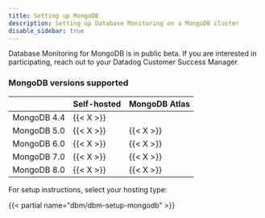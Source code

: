 ```yaml
---
title: Setting up MongoDB
description: Setting up Database Monitoring on a MongoDB cluster
disable_sidebar: true
---
```


<div class="alert alert-info">Database Monitoring for MongoDB is in public beta. If you are interested in participating, reach out to your Datadog Customer Success Manager.</div>

### MongoDB versions supported

|             | Self-hosted | MongoDB Atlas |
|-------------|-------------|---------------|
| MongoDB 4.4 | {{< X >}}   |               |
| MongoDB 5.0 | {{< X >}}   | {{< X >}}     |
| MongoDB 6.0 | {{< X >}}   | {{< X >}}     |
| MongoDB 7.0 | {{< X >}}   | {{< X >}}     |
| MongoDB 8.0 | {{< X >}}   | {{< X >}}     |

For setup instructions, select your hosting type:

{{< partial name="dbm/dbm-setup-mongodb" >}}

